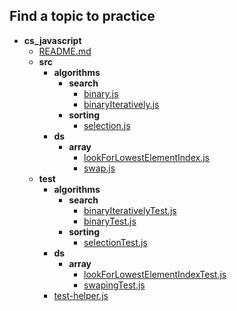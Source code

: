 
## Find a topic to practice

- __cs_javascript__
  - [README.md](cs_javascript/README.md)
  - __src__
    - __algorithms__
      - __search__
        - [binary.js](cs_javascript/src/algorithms/search/binary.js)
        - [binaryIteratively.js](cs_javascript/src/algorithms/search/binaryIteratively.js)
      - __sorting__
        - [selection.js](cs_javascript/src/algorithms/sorting/selection.js)
    - __ds__
      - __array__
        - [lookForLowestElementIndex.js](cs_javascript/src/ds/array/lookForLowestElementIndex.js)
        - [swap.js](cs_javascript/src/ds/array/swap.js)
  - __test__
    - __algorithms__
      - __search__
        - [binaryIterativelyTest.js](cs_javascript/test/algorithms/search/binaryIterativelyTest.js)
        - [binaryTest.js](cs_javascript/test/algorithms/search/binaryTest.js)
      - __sorting__
        - [selectionTest.js](cs_javascript/test/algorithms/sorting/selectionTest.js)
    - __ds__
      - __array__
        - [lookForLowestElementIndexTest.js](cs_javascript/test/ds/array/lookForLowestElementIndexTest.js)
        - [swapingTest.js](cs_javascript/test/ds/array/swapingTest.js)
    - [test-helper.js](cs_javascript/test/test-helper.js)
